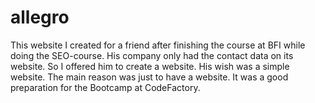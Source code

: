 # allegro

This website I created for a friend after finishing the course at BFI while doing the SEO-course. His company only had the contact data on its website. So I offered him to create a website. His wish was a simple website. The main reason was just to have a website. It was a good preparation for the Bootcamp at CodeFactory.
